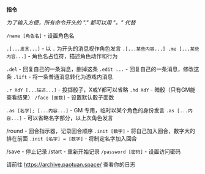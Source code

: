 **指令**

*为了输入方便，所有命令开头的 "." 都可以用 "。" 代替*


`/name [角色名]` - 设置角色名

`.[...发言...]` - 以 `.` 为开头的消息视作角色发言
`.[...某些内容...] .me [...某些内容...]` - 角色名占位符，描述角色动作和行为

`.del` - 回复自己的一条消息，删掉这条
`.edit ...` - 回复自己的一条消息，修改这条
`.lift` - 将一条普通消息转化为游戏内消息

`.r XdY [...描述...]` - 投掷骰子，X或Y都可以省略
`.hd XdY` - 暗骰（只有GM能查看结果）
`/face [面数]` - 设置默认骰子面数

`.as [名字]; [...内容...]` - GM 专用，临时以某个角色的身份发言
`.as [...内容...]` - 可以省略名字部分，以上次角色发言


/round - 回合指示器，记录回合顺序
`.init [数字]` - 将自己加入回合，数字大的排在前面
`.init [名字] = [数字]` - 将制定名字加入回合

/save - 停止记录
/start - 重新开始记录
`/password [密码]` - 设置访问密码

请前往 https://archive.paotuan.space/ 查看你的日志
